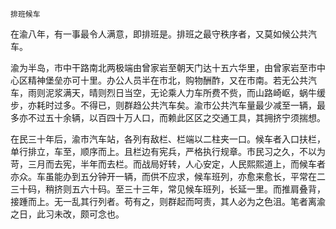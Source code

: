     排班候车 

   在渝八年，有一事最令人满意，即排班是。排班之最守秩序者，又莫如候公共汽车。

   渝为半岛，市中干路南北两极端由曾家岩至朝天门达十五六华里，由曾家岩至市中心区精神堡垒亦可十里。办公人员半在市北，购物酬酢，又在市南。若无公共汽车，雨则泥浆满天，晴则烈日当空，无论乘人力车所费不赀，而山路崎岖，蜗牛缓步，亦耗时过多。不得已，则群趋公共汽车矣。渝市公共汽车量最少减至一辆，最多亦不过五十余辆，以百四十万人口，而赖此区区之交通工具，其拥挤宁须揣想。

   在民三十年后，渝市汽车站，各列有敌栏、栏端以二柱夹一口。候车者入口扶栏，单行排立，车至，顺序而上。且栏边有宪兵，严格执行规章。市民习之久，不以为苛，三月而去宪，半年而去栏。而战局好转，人心安定，人民熙熙道上，而候车者亦众。车虽能办到五分钟开一辆，而供不应求，候车班列，亦愈来愈长，平常在二三十码，稍挤则五六十码。至三十三年，常见候车班列，长延一里。而推肩叠背，接踵而上。无一乱其行列者。苟有之，则群起而呵责，其人必为之色沮。笔者离渝之日，此习未改，颇可念也。

